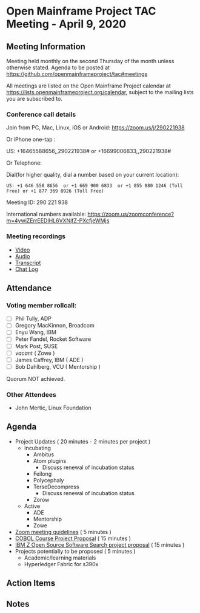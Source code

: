 # Open Mainframe Project TAC Meeting - April 9, 2020

## Meeting Information

Meeting held monthly on the second Thursday of the month unless otherwise stated. Agenda to be posted at https://github.com/openmainframeproject/tac#meetings

All meetings are listed on the Open Mainframe Project calendar at https://lists.openmainframeproject.org/calendar, subject to the mailing lists you are subscribed to.

### Conference call details

Join from PC, Mac, Linux, iOS or Android: https://zoom.us/j/290221938

Or iPhone one-tap :

US: +16465588656,,290221938#  or +16699006833,,290221938#

Or Telephone:

Dial(for higher quality, dial a number based on your current location):

    US: +1 646 558 8656  or +1 669 900 6833  or +1 855 880 1246 (Toll Free) or +1 877 369 0926 (Toll Free)

Meeting ID: 290 221 938

International numbers available: https://zoom.us/zoomconference?m=4ywiZErrEEDIHL6VXNjfZ-PXcfjeWMjs

### Meeting recordings

* [Video](20200312-video.mp4)
* [Audio](20200312-audio.m4a)
* [Transcript](20200312-transcript.vtt)
* [Chat Log](20200312-chatlog.txt)

## Attendance

### Voting member rollcall:

- [ ] Phil Tully, ADP
- [ ] Gregory MacKinnon, Broadcom
- [ ] Enyu Wang, IBM
- [ ] Peter Fandel, Rocket Software
- [ ] Mark Post, SUSE
- [ ] _vacant_ ( Zowe )
- [ ] James Caffrey, IBM ( ADE )
- [ ] Bob Dahlberg, VCU ( Mentorship )

Quorum NOT achieved.

### Other Attendees

* John Mertic, Linux Foundation

## Agenda

* Project Updates ( 20 minutes - 2 minutes per project )
  * Incubating
    * Ambitus
    * Atom plugins
      * Discuss renewal of incubation status
    * Feilong
    * Polycephaly
    * TerseDecompress
      * Discuss renewal of incubation status
    * Zorow
  * Active
    * ADE
    * Mentorship
    * Zowe
* [Zoom meeting guidelines](https://github.com/openmainframeproject/tac/pull/92) ( 5 minutes )
* [COBOL Course Project Proposal](20200409-TAC%20Proposal%20-%20COBOL%20Course.pdf) ( 15 minutes )
* [IBM Z Open Source Software Search project proposal](https://github.com/openmainframeproject/tac/pull/94) ( 15 minutes )
* Projects potentially to be proposed ( 5 minutes )
  * Academic/learning materials
  * Hyperledger Fabric for s390x

## Action Items

## Notes
